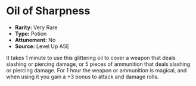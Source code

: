 
# Oil of Sharpness

* **Rarity:** Very Rare
* **Type:** Potion
* **Attunement:** No
* **Source:** Level Up A5E


It takes 1 minute to use this glittering oil to cover a weapon that deals slashing or piercing damage, or 5 pieces of ammunition that deals slashing or piercing damage. For 1 hour the weapon or ammunition is magical, and when using it you gain a +3 bonus to attack and damage rolls.
